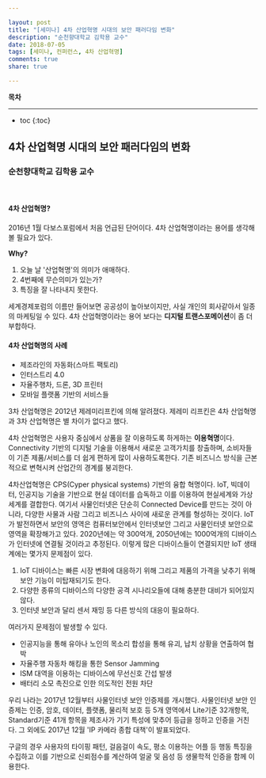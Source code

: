```yaml
---

layout: post
title: "[세미나] 4차 산업혁명 시대의 보안 패러다임 변화"
description: "순천향대학교 김학용 교수"
date: 2018-07-05
tags: [세미나, 컨퍼런스, 4차 산업혁명]
comments: true
share: true

---
```


**목차**

---

* toc
{:toc}

## 4차 산업혁명 시대의 보안 패러다임의 변화
### 순천향대학교 김학용 교수

<br>

#### 4차 산업혁명?
2016년 1월 다보스포럼에서 처음 언급된 단어이다.
4차 산업혁명이라는 용어를 생각해볼 필요가 있다.

**Why?**

1. 오늘 날 '산업혁명'의 의미가 애매하다.
2. 4번째에 무슨의미가 있는가?
3. 특징을 잘 나타내지 못한다.

세계경제포럼의 이름만 들어보면 공공성이 높아보이지만, 사실 개인의 회사같아서 일종의 마케팅일 수 있다. 4차 산업혁명이라는 용어 보다는 **디지털 트랜스포메이션**이 좀 더 부합하다.

#### 4차 산업혁명의 사례
- 제조라인의 자동화(스마트 팩토리)
- 인터스트리 4.0
- 자율주행차, 드론, 3D 프린터
- 모바일 플랫폼 기반의 서비스들

3차 산업혁명은 2012년 제레미리프킨에 의해 알려졌다. 제레미 리프킨은 4차 산업혁명과 3차 산업혁명은 별 차이가 없다고 했다.

4차 산업혁명은 사용자 중심에서 상품을 잘 이용하도록 하게하는 **이용혁명**이다. Connectivity 기반의 디지털 기술을 이용해서 새로운 고객가치를 창출하며, 소비자들이 기존 제품/서비스를 더 쉽게 편하게 많이 사용하도록한다. 기존 비즈니스 방식을 근본적으로 변혁시켜 산업간의 경계를 붕괴한다.

4차산업혁명은 CPS(Cyper physical systems) 기반의 융합 혁명이다. IoT, 빅데이터, 인공지능 기술을 기반으로 현실 데이터를 습독하고 이를 이용하여 현실세계와 가상세계를 결합한다. 여기서 사물인터넷은 단순히 Connected Device를 만드는 것이 아니라, 다양한 사물과 사람 그리고 비즈니스 사이에 새로운 관계를 형성하는 것이다. IoT가 발전하면서 보안의 영역은 컴퓨터보안에서 인터넷보안 그리고 사물인터넷 보안으로 영역을 확장해가고 있다. 2020년에는 약 300억개, 2050년에는 1000억개의 디바이스가 인터넷에 연결될 것이라고 추정된다. 이렇게 많은 디바이스들이 연결되지만 IoT 생태계에는 몇가지 문제점이 있다.

1. IoT 디바이스는 빠른 시장 변화에 대응하기 위해 그리고 제품의 가격을 낮추기 위해 보안 기능이 미탑재되기도 한다.
2. 다양한 종류의 디바이스의 다양한 공격 시나리오들에 대해 충분한 대비가 되어있지 않다.
3. 인터넷 보안과 달리 센서 재밍 등 다른 방식의 대응이 필요하다.

여러가지 문제점이 발생할 수 있다.

- 인공지능을 통해 유아나 노인의 목소리 합성을 통해 유괴, 납치 상황을 연출하여 협박
- 자율주행 자동차 해킹을 통한 Sensor Jamming
- ISM 대역을 이용하는 디바이스에 무선신호 간섭 발생
- 배터리 소모 촉진으로 인한 의도적인 전원 차단

우리 나라는 2017년 12월부터 사물인터넷 보안 인증제를 개시했다. 사물인터넷 보안 인증제는 인증, 암호, 데이터, 플랫폼, 물리적 보호 등 5개 영역에서 Lite기준 32개항목, Standard기준 41개 항목을 제조사가 기기 특성에 맞추어 등급을 정하고 인증을 거친다. 그 외에도 2017년 12월 'IP 카메라 종합 대책'이 발표되었다.

구글의 경우 사용자의 타이핑 패턴, 걸음걸이 속도, 평소 이용하는 어플 등 행동 특징을 수집하고 이를 기반으로 신뢰점수를 계산하여 얼굴 및 음성 등 생물학적 인증을 함께 이용한다.


